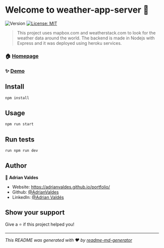 # Welcome to weather-app-server 👋

![Version](https://img.shields.io/badge/version-1.0.0-blue.svg?cacheSeconds=2592000)
[![License: MIT](https://img.shields.io/badge/License-MIT-yellow.svg)](#)

> This project uses mapbox.com and weatherstack.com to look for the weather data around the world. The backend is made in Nodejs with Express and it was deployed using heroku services.

### 🏠 [Homepage](https://adrian-weather-app.herokuapp.com/)

### ✨ [Demo](https://adrian-weather-app.herokuapp.com/)

## Install

```sh
npm install
```

## Usage

```sh
npm run start
```

## Run tests

```sh
run npm run dev
```

## Author

👤 **Adrian Valdes**

- Website: https://adrianvaldes.github.io/portfolio/
- Github: [@AdrianValdes](https://github.com/AdrianValdes)
- LinkedIn: [@Adrian Valdés](https://www.linkedin.com/in/adrian-vald%C3%A9s-7280721a4/)

## Show your support

Give a ⭐️ if this project helped you!

---

_This README was generated with ❤️ by [readme-md-generator](https://github.com/kefranabg/readme-md-generator)_
